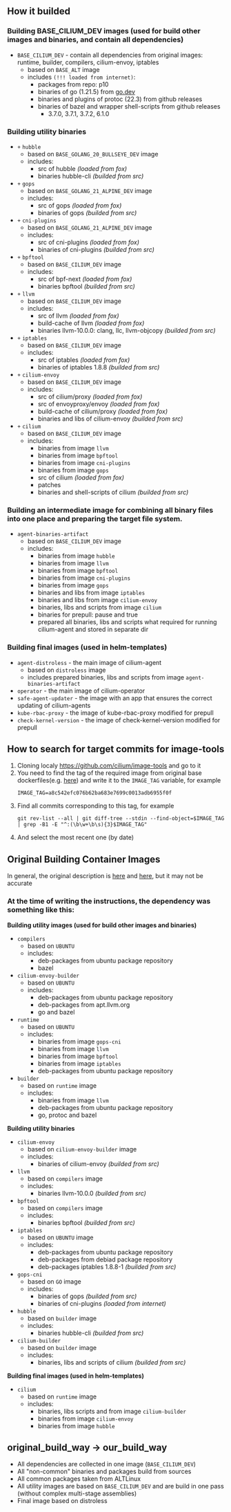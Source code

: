 ## How it builded

### Building BASE_CILIUM_DEV images (used for build other images and binaries, and contain all dependencies)

- `BASE_CILIUM_DEV` - contain all dependencies from original images: runtime, builder, compilers, cilium-envoy, iptables
  - based on `BASE_ALT` image
  - includes `(!!! loaded from internet)`:
    - packages from repo: p10
    - binaries of go (1.21.5) from [go.dev](https://go.dev)
    - binaries and plugins of protoc (22.3) from github releases
    - binaries of bazel and wrapper shell-scripts from github releases
      - 3.7.0, 3.7.1, 3.7.2, 6.1.0

### Building utility binaries
- `+` `hubble`
  - based on `BASE_GOLANG_20_BULLSEYE_DEV` image
  - includes:
    - src of hubble *(loaded from fox)*
    - binaries hubble-cli *(builded from src)*
- `+` `gops`
  - based on `BASE_GOLANG_21_ALPINE_DEV` image
  - includes:
    - src of gops *(loaded from fox)*
    - binaries of gops *(builded from src)*
- `+` `cni-plugins`
  - based on `BASE_GOLANG_21_ALPINE_DEV` image
  - includes:
    - src of cni-plugins *(loaded from fox)*
    - binaries of cni-plugins *(builded from src)*
- `+` `bpftool`
  - based on `BASE_CILIUM_DEV` image
  - includes:
    - src of bpf-next *(loaded from fox)*
    - binaries bpftool *(builded from src)*
- `+` `llvm`
  - based on `BASE_CILIUM_DEV` image
  - includes:
    - src of llvm *(loaded from fox)*
    - build-cache of llvm *(loaded from fox)*
    - binaries llvm-10.0.0: clang, llc, llvm-objcopy *(builded from src)*
- `+` `iptables`
  - based on `BASE_CILIUM_DEV` image
  - includes:
    - src of iptables *(loaded from fox)*
    - binaries of iptables 1.8.8 *(builded from src)*
- `+` `cilium-envoy`
  - based on `BASE_CILIUM_DEV` image
  - includes:
    - src of cilium/proxy *(loaded from fox)*
    - src of envoyproxy/envoy *(loaded from fox)*
    - build-cache of cilium/proxy *(loaded from fox)*
    - binaries and libs of cilium-envoy *(builded from src)*
- `+` `cilium`
  - based on `BASE_CILIUM_DEV` image
  - includes:
    - binaries from image `llvm`
    - binaries from image `bpftool`
    - binaries from image `cni-plugins`
    - binaries from image `gops`
    - src of cilium *(loaded from fox)*
    - patches
    - binaries and shell-scripts of cilium *(builded from src)*

### Building an intermediate image for combining all binary files into one place and preparing the target file system.

- `agent-binaries-artifact`
  - based on `BASE_CILIUM_DEV` image
  - includes:
    - binaries from image `hubble`
    - binaries from image `llvm`
    - binaries from image `bpftool`
    - binaries from image `cni-plugins`
    - binaries from image `gops`
    - binaries and libs from image `iptables`
    - binaries and libs from image `cilium-envoy`
    - binaries, libs and scripts from image `cilium`
    - binaries for prepull: pause and true
    - prepared all binaries, libs and scripts what required for running cilium-agent and stored in separate dir

### Building final images (used in helm-templates)
- `agent-distroless` - the main image of cilium-agent
  - based on `distroless` image
  - includes prepared binaries, libs and scripts from image `agent-binaries-artifact`
- `operator` - the main image of cilium-operator
- `safe-agent-updater` - the image with an app that ensures the correct updating of cilium-agents
- `kube-rbac-proxy` - the image of kube-rbac-proxy modified for prepull
- `check-kernel-version` - the image of check-kernel-version modified for prepull

## How to search for target commits for image-tools

1. Cloning localy https://github.com/cilium/image-tools and go to it
2. You need to find the tag of the required image from original base dockerfiles(e.g. [here](https://github.com/cilium/cilium/blob/v1.14.5/images/runtime/Dockerfile#L8-L10)) and write it to the `IMAGE_TAG` variable, for example
   ```
   IMAGE_TAG=a8c542efc076b62ba683e7699c0013adb6955f0f
   ```
3. Find all commits corresponding to this tag, for example
   ```
   git rev-list --all | git diff-tree --stdin --find-object=$IMAGE_TAG | grep -B1 -E "^:(\b\w+\b\s){3}$IMAGE_TAG"
   ```
4. And select the most recent one (by date)

## Original Building Container Images

In general, the original description is [here](https://github.com/cilium/cilium/blob/v1.14.5/Documentation/contributing/development/images.rst) and [here](https://docs.cilium.io/en/v1.14/contributing/development/images/), but it may not be accurate

### At the time of writing the instructions, the dependency was something like this:

**Building utility images (used for build other images and binaries)**
- `compilers`
  - based on `UBUNTU`
  - includes:
    - deb-packages from ubuntu package repository
    - bazel
- `cilium-envoy-builder`
  - based on `UBUNTU`
  - includes:
    - deb-packages from ubuntu package repository
    - deb-packages from apt.llvm.org
    - go and bazel
- `runtime`
  - based on `UBUNTU`
  - includes:
    - binaries from image `gops-cni`
    - binaries from image `llvm`
    - binaries from image `bpftool`
    - binaries from image `iptables`
    - deb-packages from ubuntu package repository
- `builder`
  - based on `runtime` image
  - includes:
    - binaries from image `llvm`
    - deb-packages from ubuntu package repository
    - go, protoc and bazel

**Building utility binaries**
- `cilium-envoy`
  - based on `cilium-envoy-builder` image
  - includes:
    - binaries of cilium-envoy *(builded from src)*
- `llvm`
  - based on `compilers` image
  - includes:
    - binaries llvm-10.0.0 *(builded from src)*
- `bpftool`
  - based on `compilers` image
  - includes:
    - binaries bpftool *(builded from src)*
- `iptables`
  - based on `UBUNTU` image
  - includes:
    - deb-packages from ubuntu package repository
    - deb-packages from debiad package repository
    - deb-packages iptables 1.8.8-1 *(builded from src)*
- `gops-cni`
  - based on `GO` image
  - includes:
    - binaries of gops *(builded from src)*
    - binaries of cni-plugins *(loaded from internet)*
- `hubble`
  - based on `builder` image
  - includes:
    - binaries hubble-cli *(builded from src)*
- `cilium-builder`
  - based on `builder` image
  - includes:
    - binaries, libs and scripts of cilium *(builded from src)*

**Building final images (used in helm-templates)**
- `cilium`
  - based on `runtime` image
  - includes:
    - binaries, libs scripts and from image `cilium-builder`
    - binaries from image `cilium-envoy`
    - binaries from image `hubble`

## original_build_way -> our_build_way

- All dependencies are collected in one image (`BASE_CILIUM_DEV`)
- All "non-common" binaries and packages build from sources
- All common packages taken from ALTLinux
- All utility images are based on `BASE_CILIUM_DEV` and are build in one pass (without complex multi-stage assemblies)
- Final image based on distroless
